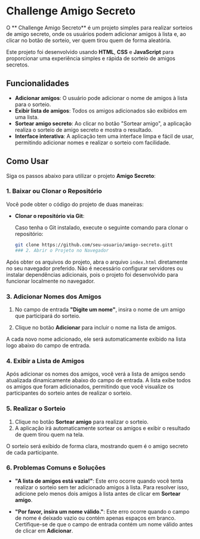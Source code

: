 # Challenge Amigo Secreto

O ** Challenge Amigo Secreto** é um projeto simples para realizar sorteios de amigo secreto, onde os usuários podem adicionar amigos à lista e, ao clicar no botão de sorteio, ver quem tirou quem de forma aleatória.

Este projeto foi desenvolvido usando **HTML**, **CSS** e **JavaScript** para proporcionar uma experiência simples e rápida de sorteio de amigos secretos.

## Funcionalidades

- **Adicionar amigos**: O usuário pode adicionar o nome de amigos à lista para o sorteio.
- **Exibir lista de amigos**: Todos os amigos adicionados são exibidos em uma lista.
- **Sortear amigo secreto**: Ao clicar no botão "Sortear amigo", a aplicação realiza o sorteio de amigo secreto e mostra o resultado.
- **Interface interativa**: A aplicação tem uma interface limpa e fácil de usar, permitindo adicionar nomes e realizar o sorteio com facilidade.

## Como Usar

Siga os passos abaixo para utilizar o projeto **Amigo Secreto**:

### 1. Baixar ou Clonar o Repositório

Você pode obter o código do projeto de duas maneiras:

- **Clonar o repositório via Git**:

  Caso tenha o Git instalado, execute o seguinte comando para clonar o repositório:

  ```bash
  git clone https://github.com/seu-usuario/amigo-secreto.gitt
  ### 2. Abrir o Projeto no Navegador

Após obter os arquivos do projeto, abra o arquivo `index.html` diretamente no seu navegador preferido. Não é necessário configurar servidores ou instalar dependências adicionais, pois o projeto foi desenvolvido para funcionar localmente no navegador.

### 3. Adicionar Nomes dos Amigos

1. No campo de entrada **"Digite um nome"**, insira o nome de um amigo que participará do sorteio.

2. Clique no botão **Adicionar** para incluir o nome na lista de amigos.

A cada novo nome adicionado, ele será automaticamente exibido na lista logo abaixo do campo de entrada.

### 4. Exibir a Lista de Amigos

Após adicionar os nomes dos amigos, você verá a lista de amigos sendo atualizada dinamicamente abaixo do campo de entrada. A lista exibe todos os amigos que foram adicionados, permitindo que você visualize os participantes do sorteio antes de realizar o sorteio.

### 5. Realizar o Sorteio

1. Clique no botão **Sortear amigo** para realizar o sorteio.
2. A aplicação irá automaticamente sortear os amigos e exibir o resultado de quem tirou quem na tela.

O sorteio será exibido de forma clara, mostrando quem é o amigo secreto de cada participante.

### 6. Problemas Comuns e Soluções

- **"A lista de amigos está vazia!"**: Este erro ocorre quando você tenta realizar o sorteio sem ter adicionado amigos à lista. Para resolver isso, adicione pelo menos dois amigos à lista antes de clicar em **Sortear amigo**.
  
- **"Por favor, insira um nome válido."**: Este erro ocorre quando o campo de nome é deixado vazio ou contém apenas espaços em branco. Certifique-se de que o campo de entrada contém um nome válido antes de clicar em **Adicionar**.




